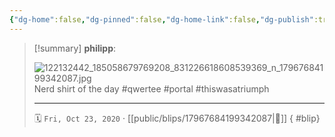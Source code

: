 ```yaml
---
{"dg-home":false,"dg-pinned":false,"dg-home-link":false,"dg-publish":true,"type":"blip","disabled rules":["yaml-title","yaml-title-alias","file-name-heading"],"title":"philipp on instagram @ 2020-10-23","created-date":"2020-10-23T06:34:00","updated-date":"2025-05-02T17:43:08","dg-path":"blips/17967684199342087.md","permalink":"/blips/17967684199342087/","dgPassFrontmatter":true,"created":"2020-10-23T06:34:00","updated":"2025-05-02T17:43:08"}
---
```


> [!summary] **philipp**:
>
> ![122132442_185058679769208_831226618608539369_n_17967684199342087.jpg](/img/user/attachments/122132442_185058679769208_831226618608539369_n_17967684199342087.jpg)
> Nerd shirt of the day #qwertee #portal #thiswasatriumph
> - - -
>
> 🗓️ `Fri, Oct 23, 2020` · [[public/blips/17967684199342087\|🔗]]
{ #blip}

